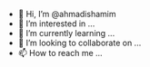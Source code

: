 - 👋 Hi, I’m @ahmadishamim
- 👀 I’m interested in ...
- 🌱 I’m currently learning ...
- 💞️ I’m looking to collaborate on ...
- 📫 How to reach me ...

<!---
ahmadishamim/ahmadishamim is a ✨ special ✨ repository because its `README.md` (this file) appears on your GitHub profile.
You can click the Preview link to take a look at your changes.
--->
